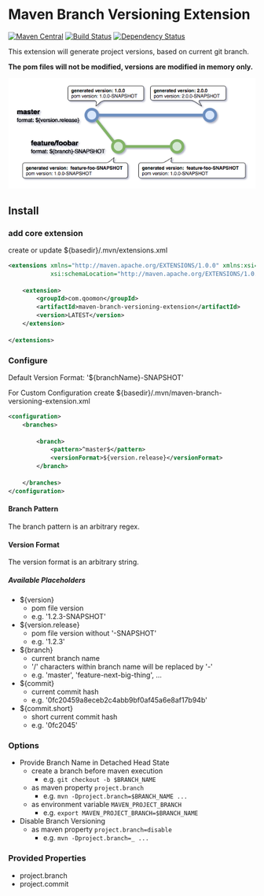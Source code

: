 # Maven Branch Versioning Extension 
[![Maven Central](https://img.shields.io/maven-central/v/com.qoomon/maven-branch-versioning-extension.svg)](http://search.maven.org/#search%7Cga%7C1%7Cg%3A%22com.qoomon%22%20AND%20a%3A%22maven-branch-versioning-extension%22)
[![Build Status](https://travis-ci.org/qoomon/maven-branch-versioning-extension.svg?branch=master)](https://travis-ci.org/qoomon/maven-branch-versioning-extension)
[![Dependency Status](https://dependencyci.com/github/qoomon/maven-branch-versioning-extension/badge)](https://dependencyci.com/github/qoomon/maven-branch-versioning-extension)
 
This extension will generate project versions, based on current git branch.

**The pom files will not be modified, versions are modified in memory only.**

![Example](doc/MavenBranchVersioningExtension.png)

## Install 

### add core extension
create or update ${basedir}/.mvn/extensions.xml
``` xml
<extensions xmlns="http://maven.apache.org/EXTENSIONS/1.0.0" xmlns:xsi="http://www.w3.org/2001/XMLSchema-instance"
            xsi:schemaLocation="http://maven.apache.org/EXTENSIONS/1.0.0 http://maven.apache.org/xsd/core-extensions-1.0.0.xsd">

    <extension>
        <groupId>com.qoomon</groupId>
        <artifactId>maven-branch-versioning-extension</artifactId>
        <version>LATEST</version>
    </extension>

</extensions>
```

### Configure
Default Version Format: '${branchName}-SNAPSHOT'

For Custom Configuration create ${basedir}/.mvn/maven-branch-versioning-extension.xml
``` xml
<configuration>
    <branches>

        <branch>
            <pattern>^master$</pattern>
            <versionFormat>${version.release}</versionFormat>
        </branch>

    </branches>
</configuration>
```
#### Branch Pattern
The branch pattern is an arbitrary regex.

#### Version Format
The version format is an arbitrary string.

##### Available Placeholders
- ${version}
  - pom file version
  - e.g. '1.2.3-SNAPSHOT'
- ${version.release}
  - pom file version without '-SNAPSHOT'
  - e.g. '1.2.3'
- ${branch}
  - current branch name
  - '/' characters within branch name will be replaced by '-'
  - e.g. 'master', 'feature-next-big-thing', ...
- ${commit}
  - current commit hash
  - e.g. '0fc20459a8eceb2c4abb9bf0af45a6e8af17b94b'
- ${commit.short}
  - short current commit hash
  - e.g. '0fc2045'

### Options
- Provide Branch Name in Detached Head State
  - create a branch before maven execution
    - e.g. ```git checkout -b $BRANCH_NAME```
  - as maven property ```project.branch```
    - e.g. ```mvn -Dproject.branch=$BRANCH_NAME ...```
  - as environment variable ```MAVEN_PROJECT_BRANCH```
    - e.g. ```export MAVEN_PROJECT_BRANCH=$BRANCH_NAME```
- Disable Branch Versioning 
  - as maven property ```project.branch=disable```
    - e.g. ```mvn -Dproject.branch=_ ...```
 

### Provided Properties
- project.branch
- project.commit
